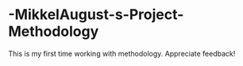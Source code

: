 # -MikkelAugust-s-Project-Methodology
This is my first time working with methodology. Appreciate feedback!
